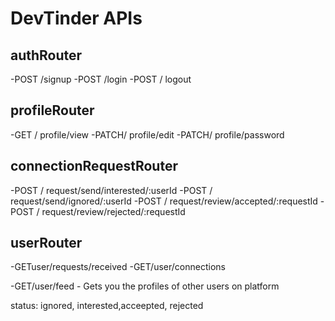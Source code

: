 
# DevTinder APIs

## authRouter 
-POST /signup
-POST /login
-POST / logout

## profileRouter
-GET / profile/view
-PATCH/ profile/edit
-PATCH/ profile/password

## connectionRequestRouter
-POST / request/send/interested/:userId
-POST / request/send/ignored/:userId
-POST / request/review/accepted/:requestId
-POST / request/review/rejected/:requestId

## userRouter
-GETuser/requests/received 
-GET/user/connections

-GET/user/feed - Gets you the profiles of other users on platform

status: ignored, interested,acceepted, rejected
<!-- npm run dev-->